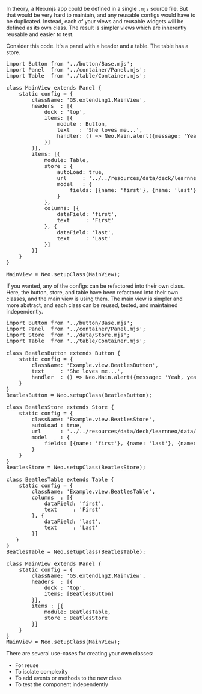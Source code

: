 In theory, a Neo.mjs app could be defined in a single `.mjs` source file. But that would be very hard to 
maintain, and any reusable configs would have to be duplicated. Instead, each of your views and reusable 
widgets will be defined as its own class. The result is simpler views which are inherently reusable and easier 
to test.

Consider this code. It's a panel with a header and a table. The table has a store. 

<pre data-code-livepreview>
import Button from '../button/Base.mjs';
import Panel  from '../container/Panel.mjs';
import Table  from '../table/Container.mjs';

class MainView extends Panel {
    static config = {
        className: 'GS.extending1.MainView',
        headers  : [{
            dock : 'top',
            items: [{
                module : Button,
                text   : 'She loves me...',
                handler: () => Neo.Main.alert({message: 'Yeah, yeah yeah!'})
            }]
        }],
        items: [{
            module: Table,
            store : {
                autoLoad: true,
                url     : '../../resources/data/deck/learnneo/data/theBeatles.json',
                model   : {
                    fields: [{name: 'first'}, {name: 'last'}, {name: 'dob', type: 'date'}]
                }
            },
            columns: [{
                dataField: 'first',
                text     : 'First'
            }, {
                dataField: 'last',
                text     : 'Last'
            }]
        }]
    }
}

MainView = Neo.setupClass(MainView);
</pre>

If you wanted, any of the configs can be refactored into their own class. Here, the button, store, and table
have been refactored into their own classes, and the main view is using them. The main view is simpler and
more abstract, and each class can be reused, tested, and maintained independently. 

<pre data-code-livepreview>
import Button from '../button/Base.mjs';
import Panel  from '../container/Panel.mjs';
import Store  from '../data/Store.mjs';
import Table  from '../table/Container.mjs';

class BeatlesButton extends Button {
    static config = {
        className: 'Example.view.BeatlesButton',
        text     : 'She loves me...',
        handler  : () => Neo.Main.alert({message: 'Yeah, yeah yeah!'})
    }
}
BeatlesButton = Neo.setupClass(BeatlesButton);

class BeatlesStore extends Store {
    static config = {
        className: 'Example.view.BeatlesStore',
        autoLoad : true,
        url      : '../../resources/data/deck/learnneo/data/theBeatles.json',
        model    : {
            fields: [{name: 'first'}, {name: 'last'}, {name: 'dob', type: 'date'}]
        }
    }
}
BeatlesStore = Neo.setupClass(BeatlesStore);

class BeatlesTable extends Table {
    static config = {
        className: 'Example.view.BeatlesTable',
        columns  : [{
            dataField: 'first',
            text     : 'First'
        }, {
            dataField: 'last',
            text     : 'Last'
        }]
   }
}
BeatlesTable = Neo.setupClass(BeatlesTable);

class MainView extends Panel {
    static config = {
        className: 'GS.extending2.MainView',
        headers  : [{
            dock : 'top',
            items: [BeatlesButton]
        }],
        items : [{
            module: BeatlesTable,
            store : BeatlesStore
        }]
    }
}
MainView = Neo.setupClass(MainView);
</pre>

There are several use-cases for creating your own classes:

- For reuse
- To isolate complexity
- To add events or methods to the new class
- To test the component independently
